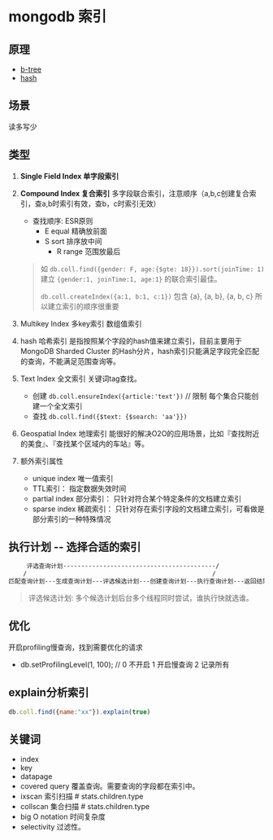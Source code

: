 # mongodb 索引

## 原理  

- [b-tree](ds-b-tree.md)
- [hash](ds-hash.md)

## 场景  

读多写少  

## 类型  

1. **Single Field Index 单字段索引**

2. **Compound Index 复合索引** 多字段联合索引，注意顺序（a,b,c创建复合索引，查a,b时索引有效，查b，c时索引无效）

   - 查找顺序: ESR原则
     - E equal 精确放前面
     - S sort 排序放中间
       - R range 范围放最后

   > 如 `db.coll.find({gender: F, age:{$gte: 18}}).sort(joinTime: 1)` 建立 `{gender:1, joinTime:1, age:1}` 的联合索引最佳。  
   >  
   > `db.coll.createIndex({a:1, b:1, c:1})` 包含 {a}, {a, b}, {a, b, c} 所以建立索引的顺序很重要

3. Multikey Index 多key索引 数组值索引  

4. hash 哈希索引 是指按照某个字段的hash值来建立索引，目前主要用于 MongoDB Sharded Cluster 的Hash分片，hash索引只能满足字段完全匹配的查询，不能满足范围查询等。  

5. Text Index 全文索引 关键词tag查找。  

   - 创建 `db.coll.ensureIndex({article:'text'})` // 限制 每个集合只能创建一个全文索引
   - 查找 `db.coll.find({$text: {$search: 'aa'}})`

6. Geospatial Index 地理索引 能很好的解决O2O的应用场景，比如『查找附近的美食』、『查找某个区域内的车站』等。  

7. 额外索引属性  

   - unique index 唯一值索引  
   - TTL索引： 指定数据失效时间  
   - partial index 部分索引： 只针对符合某个特定条件的文档建立索引  
   - sparse index 稀疏索引： 只针对存在索引字段的文档建立索引，可看做是部分索引的一种特殊情况  

## 执行计划 -- 选择合适的索引

```bash
     评选查询计划------------------------------------------/
    /                                                   /
匹配查询计划---生成查询计划---评选候选计划---创建查询计划---执行查询计划---返回结果
```

> 评选候选计划: 多个候选计划后台多个线程同时尝试，谁执行快就选谁。

## 优化  

开启profiling慢查询，找到需要优化的请求  

- db.setProfilingLevel(1, 100); // 0 不开启 1 开启慢查询 2 记录所有  
  
## explain分析索引

```js
db.coll.find({name:"xx"}).explain(true)
```

## 关键词

- index
- key
- datapage
- covered query 覆盖查询。需要查询的字段都在索引中。
- ixscan 索引扫描 # stats.children.type
- collscan 集合扫描 # stats.children.type
- big O notation 时间复杂度
- selectivity 过滤性。
  